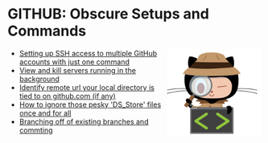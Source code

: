 # GITHUB: Obscure Setups and Commands

<img src="./octocat-detective.jpg" align="right"/>

* [Setting up SSH access to multiple GitHub accounts with just one command][1]
* [View and kill servers running in the background][2]
* [Identify remote url your local directory is tied to on github.com (if any)][3]
* [How to ignore those pesky 'DS_Store' files once and for all][4]
* [Branching off of existing branches and commting][5]

[1]: ./multi-github-account-ssh-setup.md
[2]: ./view-and-kill-active-servers.md
[3]: ./list-remote-url.md
[4]: ./gitignore-ds-store-files.md
[5]: ./branching-off-of-existing-branches.md
